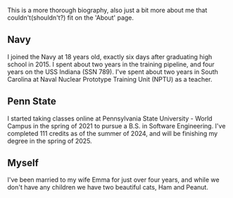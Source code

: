 This is a more thorough biography, also just a bit more about me that couldn't(shouldn't?) fit on the 'About' page.

## Navy

I joined the Navy at 18 years old, exactly six days after graduating high school in 2015. I spent about two years in the training pipeline, and four years on the USS Indiana (SSN 789). I've spent about two years in South Carolina at Naval Nuclear Prototype Training Unit (NPTU) as a teacher.

## Penn State

I started taking classes online at Pennsylvania State University - World Campus in the spring of 2021 to pursue a B.S. in Software Engineering. I've completed 111 credits as of the summer of 2024, and will be finishing my degree in the spring of 2025.

## Myself

I've been married to my wife Emma for just over four years, and while we don't have any children we have two beautiful cats, Ham and Peanut.
